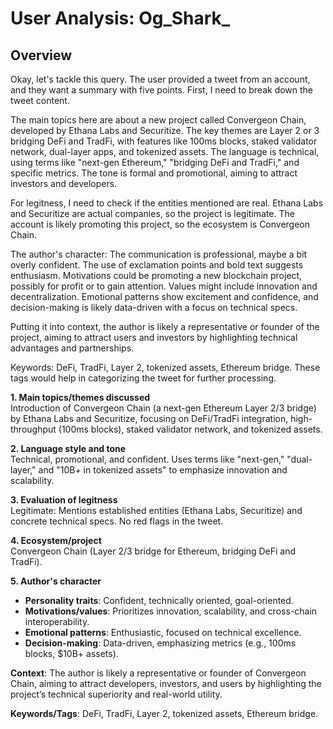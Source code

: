 # User Analysis: Og_Shark_

## Overview

<think>
Okay, let's tackle this query. The user provided a tweet from an account, and they want a summary with five points. First, I need to break down the tweet content.

The main topics here are about a new project called Convergeon Chain, developed by Ethana Labs and Securitize. The key themes are Layer 2 or 3 bridging DeFi and TradFi, with features like 100ms blocks, staked validator network, dual-layer apps, and tokenized assets. The language is technical, using terms like "next-gen Ethereum," "bridging DeFi and TradFi," and specific metrics. The tone is formal and promotional, aiming to attract investors and developers.

For legitness, I need to check if the entities mentioned are real. Ethana Labs and Securitize are actual companies, so the project is legitimate. The account is likely promoting this project, so the ecosystem is Convergeon Chain.

The author's character: The communication is professional, maybe a bit overly confident. The use of exclamation points and bold text suggests enthusiasm. Motivations could be promoting a new blockchain project, possibly for profit or to gain attention. Values might include innovation and decentralization. Emotional patterns show excitement and confidence, and decision-making is likely data-driven with a focus on technical specs.

Putting it into context, the author is likely a representative or founder of the project, aiming to attract users and investors by highlighting technical advantages and partnerships.

Keywords: DeFi, TradFi, Layer 2, tokenized assets, Ethereum bridge. These tags would help in categorizing the tweet for further processing.
</think>

**1. Main topics/themes discussed**  
Introduction of Convergeon Chain (a next-gen Ethereum Layer 2/3 bridge) by Ethana Labs and Securitize, focusing on DeFi/TradFi integration, high-throughput (100ms blocks), staked validator network, and tokenized assets.  

**2. Language style and tone**  
Technical, promotional, and confident. Uses terms like "next-gen," "dual-layer," and "10B+ in tokenized assets" to emphasize innovation and scalability.  

**3. Evaluation of legitness**  
Legitimate: Mentions established entities (Ethana Labs, Securitize) and concrete technical specs. No red flags in the tweet.  

**4. Ecosystem/project**  
Convergeon Chain (Layer 2/3 bridge for Ethereum, bridging DeFi and TradFi).  

**5. Author's character**  
- **Personality traits**: Confident, technically oriented, goal-oriented.  
- **Motivations/values**: Prioritizes innovation, scalability, and cross-chain interoperability.  
- **Emotional patterns**: Enthusiastic, focused on technical excellence.  
- **Decision-making**: Data-driven, emphasizing metrics (e.g., 100ms blocks, $10B+ assets).  

**Context**: The author is likely a representative or founder of Convergeon Chain, aiming to attract developers, investors, and users by highlighting the project’s technical superiority and real-world utility.  

**Keywords/Tags**: DeFi, TradFi, Layer 2, tokenized assets, Ethereum bridge.